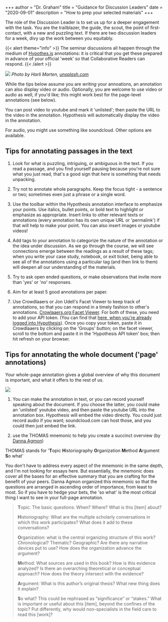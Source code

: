 +++
author = "Dr. Graham"
title = "Guidance for Discussion Leaders"
date = "2020-09-01"
description = "How to prep your selected materials"
+++

The role of the Discussion Leader is to set us up for a deeper engagement with the task. You are the trailblazer, the guide, the scout, the point of first-contact, with a new and puzzling text. If there are two discussion leaders for a week, divy up the work between you equitably.

{{< alert theme="info" >}}
The seminar discussions all happen through the medium of [Hypothes.is](https://hypothes.is) annotations: it is critical that you get these prepared in advance of your official 'week' so that Collaborative Readers can respond.
{{< /alert >}}

![](images/discussion.png)
_Photo by Harli Marten, [unsplash.com](https://unsplash.com/photos/M9jrKDXOQoU)_

While the tips below assume you are _writing_ your annoations, an annotation can also display video or audio. Optionally, you are welcome to use video or audio as well, if you'd like; this might work best for the page-level annotations (see below).

You can post video to youtube and mark it 'unlisted'; then paste the URL to the video in the annotation. Hypothesis will automatically display the video in the annotation.

For audio, you might use something like soundcloud. Other options are available.

## Tips for annotating passages in the text

1. Look for what is puzzling, intriguing, or ambiguous in the text. If you read a passage, and you find yourself pausing because you're not sure what you just read, that's a good sign that _here_ is something that needs unpacking.

2. Try not to annotate whole paragraphs. Keep the focus tight - a sentence or two; sometimes even just a phrase or a single word.

3. Use the toolbar within the Hypothesis annotation interface to emphasize your points. Use italics, bullet points, or bold text to highlight or emphasize as appropriate. Insert links to other relevant texts or annotations (every annotation has its own unique URL or 'permalink') if that will help to make your point. You can also insert images or youtube videos!

4. Add tags to your annotation to categorize the nature of the annotation or the idea under discussion. As we go through the course, we will see connections emerge between the readings as a result of these tags; when you write your case study, notebook, or exit ticket, being able to see all of the annotations using a particular tag (and then link to them) will deepen all our understanding of the materials.

5. Try to ask open ended questions, or make observations that invite more than 'yes' or 'no' responses.

6. Aim for at least 5 good annotations per paper.

7. Use Crowdlaaers or Jon Udell's Facet Viewer to keep track of annotations, so that you can respond in a timely fashion to other's annotations. [Crowlaaers.org](https://crowdlaaers.org/);[Facet Viewer](https://jonudell.info/h/facet/?max=50). For both of these, you need to add your API token. (You can find that [here, when you're already logged into Hypothesis](https://hypothes.is/profile/developer)). Once you copy your token, paste it in Crowdlaaers by clicking on the 'Groups' button; on the facet viewer, scroll to the bottom and paste it in the 'Hypothesis API token' box; then hit refresh on your browser.

## Tips for annotating the whole document ('page' annotations)

Your whole-page annotation gives a global overview of why this document is important, and what it offers to the rest of us.

![](images/pagenote.png)

1. You can make the annotation in text, or you can record yourself speaking about the document. If you choose the latter, you could make an 'unlisted' youtube video, and then paste the youtube URL into the annotation box. Hypothesis will embed the video directly. You could just record audio if you want; soundcloud.com can host those, and you could then just embed the link.

2. use the THOMAS mnemonic to help you create a succinct overview (by [Danna Agmon](https://dannaagmon.files.wordpress.com/2014/08/thomas-a-useful-mnemonic-for-reading-historical-scholarship1.docx))

THOMAS stands for '**T**opic **H**istoriography **O**rganization **M**ethod **A**rgument **S**o what'

You don't have to address every aspect of the mnemonic in the same depth, and I'm not looking for essays here. But essentially, the mnemonic does cover all the bases for an effective summary that you are crafting for the benefit of your peers. Danna Agmon organized this mnemonic so that the questions are arranged in ascending order of importance, from least to most. So if you have to hedge your bets, the 'so what' is the most critical thing I want to see in your full-page annotation.

> **T**opic: The basic questions: When? Where? What is this [item] about?
>
> **H**istoriography: What are the multiple scholarly conversations in which this work participates? What does it add to these conversations?
>
> **O**rganization: what is the central organizing structure of this work? Chronological? Thematic? Geographic? Are there any narrative devices put to use? How does the organization advance the argument?
>
> **M**ethod: What sources are used in this book? How is this evidence analyzed? Is there an overarching theoretical or conceptual approach? How does the theory intersect with the evidence?
>
> **A**rgument: What is this author’s original thesis? What new thing does it explain?
>
> **S**o what? This could be rephrased as “significance” or “stakes.” What is important or useful about this [item], beyond the confines of the topic? Put differently, why would non-specialists in the field care to read this [work]?   
